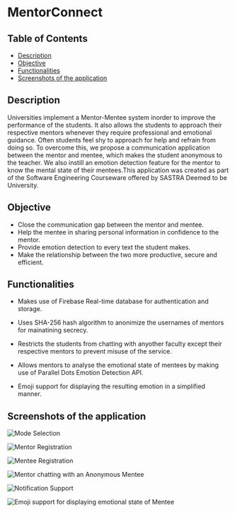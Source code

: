 # MentorConnect

## Table of Contents
* [Description](#description)
* [Objective](#objective)
* [Functionalities](#functionalities)
* [Screenshots of the application](#screenshots-of-the-application)

## Description
Universities implement a Mentor-Mentee system inorder to improve the performance of the students. It also allows the students to approach their respective mentors whenever they require professional and emotional guidance.
Often students feel shy to approach for help and refrain from doing so. To overcome this, we propose a communication application between the mentor and mentee, which makes the student anonymous to the teacher. We also instill an emotion detection feature for the mentor to know the mental state of their mentees.This application was created as part of the Software Engineering Courseware offered by SASTRA Deemed to be University.

## Objective
* Close the communication gap between the mentor and mentee.
* Help the mentee in sharing personal information in confidence to the mentor.
* Provide emotion detection to every text the student makes.
* Make the relationship between the two more productive, secure and efficient. 

## Functionalities
* Makes use of Firebase Real-time database for authentication and storage.
* Uses SHA-256 hash algorithm to anonimize the usernames of mentors for mainatining secrecy.
* Restricts the students from chatting with anyother faculty except their respective mentors to prevent misuse of the service.

* Allows mentors to analyse the emotional state of mentees by making use of Parallel Dots Emotion Detection API.
* Emoji support for displaying the resulting emotion in a simplified manner.

## Screenshots of the application

![Mode Selection](https://drive.google.com/uc?export=view&id=1eX1jv1n83dOVS4Uy6HAfciu1x5uSbdKR)


![Mentor Registration](https://drive.google.com/uc?export=view&id=1u8Bb8v-u6xnVKUR5wSDl2nFCvX0g03Zt)


![Mentee Registration](https://drive.google.com/uc?export=view&id=19QmueBPgcYJk7nb9ANM9N6TLCewCOnOW)


![Mentor chatting with an Anonymous Mentee](https://drive.google.com/uc?export=view&id=1cqgx1o9nvQA8k8bxbStHU-Spw1NhkXkp)


![Notification Support](https://drive.google.com/uc?export=view&id=1hhgWToJoerZ7ycNzq96cwZVFN-At-lyL)


![Emoji support for displaying emotional state of Mentee](https://drive.google.com/uc?export=view&id=1hhgWToJoerZ7ycNzq96cwZVFN-At-lyL)
